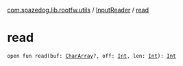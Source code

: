 [com.spazedog.lib.rootfw.utils](../index.md) / [InputReader](index.md) / [read](.)

# read

`open fun read(buf: `[`CharArray`](https://kotlinlang.org/api/latest/jvm/stdlib/kotlin/-char-array/index.html)`?, off: `[`Int`](https://kotlinlang.org/api/latest/jvm/stdlib/kotlin/-int/index.html)`, len: `[`Int`](https://kotlinlang.org/api/latest/jvm/stdlib/kotlin/-int/index.html)`): `[`Int`](https://kotlinlang.org/api/latest/jvm/stdlib/kotlin/-int/index.html)